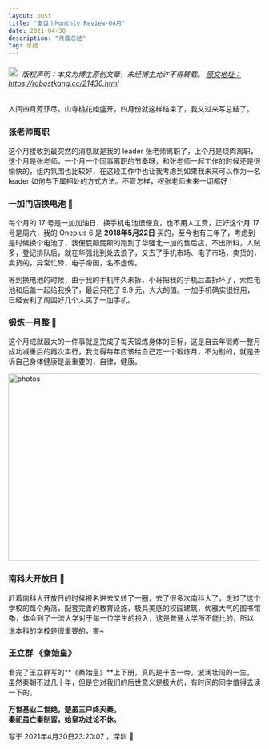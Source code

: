 ```yaml
---
layout: post
title: "复盘丨Monthly Review-04月"
date: 2021-04-30 
description: "月度总结"
tag: 总结
---   
```


<h6><img src="https://robotkang-1257995526.cos.ap-chengdu.myqcloud.com/icon/copyright.png" alt="copyright" style="display:inline;margin-bottom: -5px;" width="20" height="20"> 版权声明：本文为博主原创文章，未经博主允许不得转载。
<a target="_blank" href="https://robotkang.cc/21430.html">原文地址：https://robostkang.cc/21430.html </a>
</h6>                           

 
人间四月芳菲尽，山寺桃花始盛开，四月份就这样结束了，我又过来写总结了。         

### 张老师离职         

这个月接收到最突然的消息就是我的 leader 张老师离职了，上个月是烧肉离职，这个月是张老师，一个月一个同事离职的节奏呀，和张老师一起工作的时候还是很愉快的，组内氛围也比较好，在这段工作中也让我考虑到如果我未来可以作为一名 leader 如何与下属相处的方式方法。不管怎样，祝张老师未来一切都好！        

### 一加门店换电池 📱          

每个月的 17 号是一加加油日，换手机电池很便宜，也不用人工费，正好这个月 17 号是周六，我的 Oneplus 6 是 **2018年5月22日** 买的，至今也有三年了，考虑到是时候换个电池了，我便屁颠屁颠的跑到了华强北一加的售后店，不出所料，人贼多，登记排队后，就在华强北到处去浪了，又去了手机市场、电子市场，卖货的，卖货的，异常忙碌，电子帝国，名不虚传。       

等到换电池的时候，由于我的手机年久未拆，小哥把我的手机后盖拆坏了，索性电池和后盖一起给我换了，最后只花了 9.9 元，大大的值。一加手机确实很好用，已经安利了周围好几个人买了一加手机。         

### 锻炼一月整 🏓        
 
这个月成就最大的一件事就是完成了每天锻炼身体的目标，这是自去年锻炼一整月成功减重后的再次实行，我觉得每年应该给自己定一个锻炼月，不为别的，就是告诉自己身体健康是最重要的，自律，健康。          

<img src="https://robotkang-1257995526.cos.ap-chengdu.myqcloud.com/image/2021-08-04_202423.jpg" width="586" height="374" alt="photos"/>                   

### 南科大开放日 🏫          

赶着南科大开放日的时候报名进去又转了一圈，去了很多次南科大了，走过了这个学校的每个角落，配套完善的教育设施，极具美感的校园建筑，优雅大气的图书馆📚，体会到了一流大学对于每一位学生的投入，这是普通大学所不能比的，所以说本科的学校是很重要的，害~          

### 王立群 《秦始皇》         

看完了王立群写的**《秦始皇》**上下册，真的是千古一帝，波澜壮阔的一生，虽然秦朝不过几十年，但是它对我们的后世意义是极大的，有时间的同学值得去读一下的。          

**万世基业二世绝，楚虽三户终灭秦。**       
**秦祀虽亡秦制留，始皇功过论不休。**        


写于 2021年4月30日23:20:07 ，深圳 🎈       

